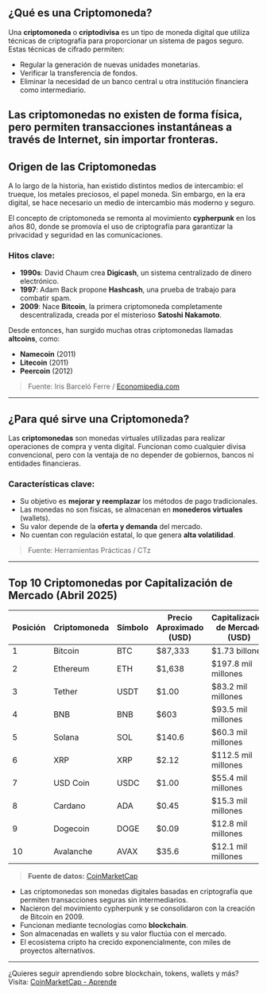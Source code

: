 
## **¿Qué es una Criptomoneda?**

Una **criptomoneda** o **criptodivisa** es un tipo de moneda digital que utiliza técnicas de criptografía para proporcionar un sistema de pagos seguro. Estas técnicas de cifrado permiten:

- Regular la generación de nuevas unidades monetarias.
- Verificar la transferencia de fondos.
- Eliminar la necesidad de un banco central u otra institución financiera como intermediario.

Las criptomonedas no existen de forma física, pero permiten transacciones instantáneas a través de Internet, sin importar fronteras.
---

## **Origen de las Criptomonedas**

A lo largo de la historia, han existido distintos medios de intercambio: el trueque, los metales preciosos, el papel moneda. Sin embargo, en la era digital, se hace necesario un medio de intercambio más moderno y seguro.

El concepto de criptomoneda se remonta al movimiento **cypherpunk** en los años 80, donde se promovía el uso de criptografía para garantizar la privacidad y seguridad en las comunicaciones.

### Hitos clave:

- **1990s**: David Chaum crea **Digicash**, un sistema centralizado de dinero electrónico.
- **1997**: Adam Back propone **Hashcash**, una prueba de trabajo para combatir spam.
- **2009**: Nace **Bitcoin**, la primera criptomoneda completamente descentralizada, creada por el misterioso **Satoshi Nakamoto**.

Desde entonces, han surgido muchas otras criptomonedas llamadas **altcoins**, como:

- **Namecoin** (2011)
- **Litecoin** (2011)
- **Peercoin** (2012)

> Fuente: Iris Barceló Ferre / [Economipedia.com](https://economipedia.com)

---

## ¿Para qué sirve una Criptomoneda?

Las **criptomonedas** son monedas virtuales utilizadas para realizar operaciones de compra y venta digital. Funcionan como cualquier divisa convencional, pero con la ventaja de no depender de gobiernos, bancos ni entidades financieras.

### Características clave:

- Su objetivo es **mejorar y reemplazar** los métodos de pago tradicionales.
- Las monedas no son físicas, se almacenan en **monederos virtuales** (wallets).
- Su valor depende de la **oferta y demanda** del mercado.
- No cuentan con regulación estatal, lo que genera **alta volatilidad**.

> Fuente: Herramientas Prácticas / CTz

---

## **Top 10 Criptomonedas por Capitalización de Mercado (Abril 2025)**

| Posición | Criptomoneda | Símbolo | Precio Aproximado (USD) | Capitalización de Mercado (USD) | Dominancia (%) |
|----------|--------------|---------|-------------------------|----------------------------------|----------------|
| 1        | Bitcoin      | BTC     | $87,333                 | $1.73 billones                   | 63.1%          |
| 2        | Ethereum     | ETH     | $1,638                  | $197.8 mil millones              | 7.2%           |
| 3        | Tether       | USDT    | $1.00                   | $83.2 mil millones               | —              |
| 4        | BNB          | BNB     | $603                    | $93.5 mil millones               | —              |
| 5        | Solana       | SOL     | $140.6                  | $60.3 mil millones               | —              |
| 6        | XRP          | XRP     | $2.12                   | $112.5 mil millones              | —              |
| 7        | USD Coin     | USDC    | $1.00                   | $55.4 mil millones               | —              |
| 8        | Cardano      | ADA     | $0.45                   | $15.3 mil millones               | —              |
| 9        | Dogecoin     | DOGE    | $0.09                   | $12.8 mil millones               | —              |
| 10       | Avalanche    | AVAX    | $35.6                   | $12.1 mil millones               | —              |

> **Fuente de datos:** [CoinMarketCap](https://coinmarketcap.com)


- Las criptomonedas son monedas digitales basadas en criptografía que permiten transacciones seguras sin intermediarios.
- Nacieron del movimiento cypherpunk y se consolidaron con la creación de Bitcoin en 2009.
- Funcionan mediante tecnologías como **blockchain**.
- Son almacenadas en wallets y su valor fluctúa con el mercado.
- El ecosistema cripto ha crecido exponencialmente, con miles de proyectos alternativos.

---

¿Quieres seguir aprendiendo sobre blockchain, tokens, wallets y más?  
Visita: [CoinMarketCap - Aprende](https://coinmarketcap.com/alexandria/)

